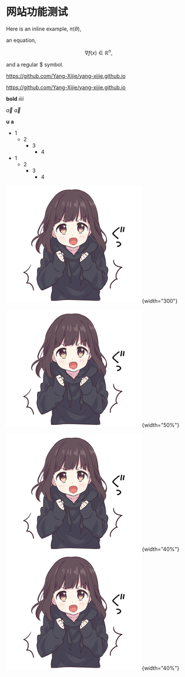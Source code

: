 # 网站功能测试

Here is an inline example, $\pi(\theta)$, 

an equation,

$$\nabla f(x) \in \mathbb{R}^n,$$

and a regular \$ symbol.

[](https://github.com/Yang-Xijie/yang-xijie.github.io)

<https://github.com/Yang-Xijie/yang-xijie.github.io>

https://github.com/Yang-Xijie/yang-xijie.github.io

**bold** _iiii_

$\vec{a}$ $\vec a$

$\boldsymbol u$ $\boldsymbol{a}$

- 1
    - 2
        - 3
            - 4
- 1
    - 2
        - 3
            - 4

![](../ME/media/頑張ります.png){width="300"}

![](../ME/media/頑張ります.png){width="50%"}

![](../ME/media/頑張ります.png){width="40%"}
![](../ME/media/頑張ります.png){width="40%"}

